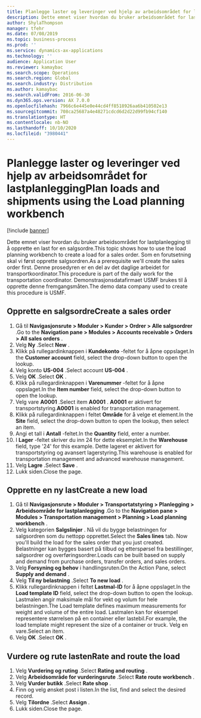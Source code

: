 ```yaml
---
title: Planlegge laster og leveringer ved hjelp av arbeidsområdet for lastplanlegging
description: Dette emnet viser hvordan du bruker arbeidsområdet for lastplanlegging til å opprette en last for en salgsordre.
author: ShylaThompson
manager: tfehr
ms.date: 07/08/2019
ms.topic: business-process
ms.prod: ''
ms.service: dynamics-ax-applications
ms.technology: ''
audience: Application User
ms.reviewer: kamaybac
ms.search.scope: Operations
ms.search.region: Global
ms.search.industry: Distribution
ms.author: kamaybac
ms.search.validFrom: 2016-06-30
ms.dyn365.ops.version: AX 7.0.0
ms.openlocfilehash: 7966c6e445e0e44cd4ff8518926aa6b410502e13
ms.sourcegitcommit: 708ca25687a4e48271cdcd6d2d22d99fb94cf140
ms.translationtype: HT
ms.contentlocale: nb-NO
ms.lasthandoff: 10/10/2020
ms.locfileid: "3980441"
---
```

# <a name="plan-loads-and-shipments-using-the-load-planning-workbench"></a><span data-ttu-id="5aabd-103">Planlegge laster og leveringer ved hjelp av arbeidsområdet for lastplanlegging</span><span class="sxs-lookup"><span data-stu-id="5aabd-103">Plan loads and shipments using the Load planning workbench</span></span>

[!include [banner](../../includes/banner.md)]

<span data-ttu-id="5aabd-104">Dette emnet viser hvordan du bruker arbeidsområdet for lastplanlegging til å opprette en last for en salgsordre.</span><span class="sxs-lookup"><span data-stu-id="5aabd-104">This topic shows how to use the load planning workbench to create a load for a sales order.</span></span> <span data-ttu-id="5aabd-105">Som en forutsetning skal vi først opprette salgsordren.</span><span class="sxs-lookup"><span data-stu-id="5aabd-105">As a prerequisite we'll create the sales order first.</span></span> <span data-ttu-id="5aabd-106">Denne prosedyren er en del av det daglige arbeidet for transportkoordinator.</span><span class="sxs-lookup"><span data-stu-id="5aabd-106">This procedure is part of the daily work for the transportation coordinator.</span></span> <span data-ttu-id="5aabd-107">Demonstrasjonsdatafirmaet USMF brukes til å opprette denne fremgangsmåten.</span><span class="sxs-lookup"><span data-stu-id="5aabd-107">The demo data company used to create this procedure is USMF.</span></span>


## <a name="create-a-sales-order"></a><span data-ttu-id="5aabd-108">Opprette en salgsordre</span><span class="sxs-lookup"><span data-stu-id="5aabd-108">Create a sales order</span></span>
1. <span data-ttu-id="5aabd-109">Gå til **Navigasjonsrute > Moduler > Kunder > Ordrer > Alle salgsordrer** .</span><span class="sxs-lookup"><span data-stu-id="5aabd-109">Go to the **Navigation pane > Modules > Accounts receivable > Orders > All sales orders** .</span></span>
2. <span data-ttu-id="5aabd-110">Velg **Ny** .</span><span class="sxs-lookup"><span data-stu-id="5aabd-110">Select **New** .</span></span>
3. <span data-ttu-id="5aabd-111">Klikk på rullegardinknappen i **Kundekonto** -feltet for å åpne oppslaget.</span><span class="sxs-lookup"><span data-stu-id="5aabd-111">In the **Customer account** field, select the drop-down button to open the lookup.</span></span>
4. <span data-ttu-id="5aabd-112">Velg konto **US-004** .</span><span class="sxs-lookup"><span data-stu-id="5aabd-112">Select account **US-004** .</span></span>
5. <span data-ttu-id="5aabd-113">Velg **OK** .</span><span class="sxs-lookup"><span data-stu-id="5aabd-113">Select **OK** .</span></span>
6. <span data-ttu-id="5aabd-114">Klikk på rullegardinknappen i **Varenummer** -feltet for å åpne oppslaget.</span><span class="sxs-lookup"><span data-stu-id="5aabd-114">In the **Item number** field, select the drop-down button to open the lookup.</span></span>
7. <span data-ttu-id="5aabd-115">Velg vare **A0001** .</span><span class="sxs-lookup"><span data-stu-id="5aabd-115">Select item **A0001** .</span></span> <span data-ttu-id="5aabd-116">**A0001** er aktivert for transportstyring.</span><span class="sxs-lookup"><span data-stu-id="5aabd-116">**A0001** is enabled for transportation management.</span></span>  
8. <span data-ttu-id="5aabd-117">Klikk på rullegardinknappen i feltet **Område** for å velge et element.</span><span class="sxs-lookup"><span data-stu-id="5aabd-117">In the **Site** field, select the drop-down button to open the lookup, then select an item.</span></span>
9. <span data-ttu-id="5aabd-118">Angi et tall i **Antall** -feltet.</span><span class="sxs-lookup"><span data-stu-id="5aabd-118">In the **Quantity** field, enter a number.</span></span>
10. <span data-ttu-id="5aabd-119">I **Lager** -feltet skriver du inn 24 for dette eksemplet.</span><span class="sxs-lookup"><span data-stu-id="5aabd-119">In the **Warehouse** field, type '24' for this example.</span></span> <span data-ttu-id="5aabd-120">Dette lageret er aktivert for transportstyring og avansert lagerstyring.</span><span class="sxs-lookup"><span data-stu-id="5aabd-120">This warehouse is enabled for transportation management and advanced warehouse management.</span></span>  
11. <span data-ttu-id="5aabd-121">Velg **Lagre** .</span><span class="sxs-lookup"><span data-stu-id="5aabd-121">Select **Save** .</span></span>
12. <span data-ttu-id="5aabd-122">Lukk siden.</span><span class="sxs-lookup"><span data-stu-id="5aabd-122">Close the page.</span></span>

## <a name="create-a-new-load"></a><span data-ttu-id="5aabd-123">Opprette en ny last</span><span class="sxs-lookup"><span data-stu-id="5aabd-123">Create a new load</span></span>
1. <span data-ttu-id="5aabd-124">Gå til **Navigasjonsrute > Moduler > Transportatstyring > Planlegging > Arbeidsområde for lastplanlegging** .</span><span class="sxs-lookup"><span data-stu-id="5aabd-124">Go to the **Navigation pane > Modules > Transportation management > Planning > Load planning workbench** .</span></span>
2. <span data-ttu-id="5aabd-125">Velg kategorien **Salgslinjer** . Nå vil du bygge belastningen for salgsordren som du nettopp opprettet.</span><span class="sxs-lookup"><span data-stu-id="5aabd-125">Select the **Sales lines** tab. Now you'll build the load for the sales order that you just created.</span></span> <span data-ttu-id="5aabd-126">Belastninger kan bygges basert på tilbud og etterspørsel fra bestillinger, salgsordrer og overføringsordrer.</span><span class="sxs-lookup"><span data-stu-id="5aabd-126">Loads can be built based on supply and demand from purchase orders, transfer orders, and sales orders.</span></span>  
3. <span data-ttu-id="5aabd-127">Velg **Forsyning og behov** i handlingsruten.</span><span class="sxs-lookup"><span data-stu-id="5aabd-127">On the Action Pane, select **Supply and demand** .</span></span>
4. <span data-ttu-id="5aabd-128">Velg **Til ny belastning** .</span><span class="sxs-lookup"><span data-stu-id="5aabd-128">Select **To new load** .</span></span>
5. <span data-ttu-id="5aabd-129">Klikk rullegardinknappen i feltet **Lastmal-ID** for å åpne oppslaget.</span><span class="sxs-lookup"><span data-stu-id="5aabd-129">In the **Load template ID** field, select the drop-down button to open the lookup.</span></span> <span data-ttu-id="5aabd-130">Lastmalen angir maksimale mål for vekt og volum for hele belastningen.</span><span class="sxs-lookup"><span data-stu-id="5aabd-130">The Load template defines maximum measurements for weight and volume of the entire load.</span></span> <span data-ttu-id="5aabd-131">Lastmalen kan for eksempel representere størrelsen på en container eller lastebil.</span><span class="sxs-lookup"><span data-stu-id="5aabd-131">For example, the load template might represent the size of a container or truck.</span></span> <span data-ttu-id="5aabd-132">Velg en vare.</span><span class="sxs-lookup"><span data-stu-id="5aabd-132">Select an item.</span></span>
6. <span data-ttu-id="5aabd-133">Velg **OK** .</span><span class="sxs-lookup"><span data-stu-id="5aabd-133">Select **OK** .</span></span>

## <a name="rate-and-route-the-load"></a><span data-ttu-id="5aabd-134">Vurdere og rute lasten</span><span class="sxs-lookup"><span data-stu-id="5aabd-134">Rate and route the load</span></span>
1. <span data-ttu-id="5aabd-135">Velg **Vurdering og ruting** .</span><span class="sxs-lookup"><span data-stu-id="5aabd-135">Select **Rating and routing** .</span></span>
2. <span data-ttu-id="5aabd-136">Velg **Arbeidsområde for vurderingsrute** .</span><span class="sxs-lookup"><span data-stu-id="5aabd-136">Select **Rate route workbench** .</span></span>
3. <span data-ttu-id="5aabd-137">Velg **Vurder butikk** .</span><span class="sxs-lookup"><span data-stu-id="5aabd-137">Select **Rate shop** .</span></span>
4. <span data-ttu-id="5aabd-138">Finn og velg ønsket post i listen.</span><span class="sxs-lookup"><span data-stu-id="5aabd-138">In the list, find and select the desired record.</span></span>
5. <span data-ttu-id="5aabd-139">Velg **Tilordne** .</span><span class="sxs-lookup"><span data-stu-id="5aabd-139">Select **Assign** .</span></span>
6. <span data-ttu-id="5aabd-140">Lukk siden.</span><span class="sxs-lookup"><span data-stu-id="5aabd-140">Close the page.</span></span>

